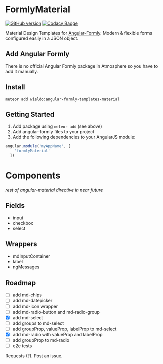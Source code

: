 FormlyMaterial
==========

[![GitHub version](https://badge.fury.io/gh/wieldo%2Fangular-formly-templates-material.svg)](https://badge.fury.io/gh/wieldo%2Fangular-formly-templates-material)
[![Codacy Badge](https://api.codacy.com/project/badge/grade/a2cd4c7c2d74467281e309a65be49e8f)](https://www.codacy.com/app/mys-sterowiec/angular-formly-templates-material)

Material Design Templates for [Angular-Formly](http://angular-formly.com). Modern & flexible forms configured easily in a JSON object.

## Add Angular Formly

There is no official Angular Formly package in Atmosphere so you have to add it manually.

## Install

```
meteor add wieldo:angular-formly-templates-material
```


## Getting Started

1. Add package using `meteor add` (see above)
2. Add angular-formly files to your project
3. Add the following dependencies to your AngularJS module:

```javascript
angular.module('myAppName', [
    'formlyMaterial'
  ])
```

# Components
_rest of angular-material directive in near future_

## Fields

- input
- checkbox
- select

## Wrappers

- mdInputContainer
- label
- ngMessages

## Roadmap

- [ ] add md-chips
- [ ] add md-datepicker
- [ ] add md-icon wrapper
- [ ] add md-radio-button and md-radio-group
- [x] add md-select
- [ ] add groups to md-select
- [ ] add groupProp, valueProp, labelProp to md-select
- [x] add md-radio with valueProp and labelProp
- [ ] add groupProp to md-radio
- [ ] e2e tests

Requests (?). Post an issue.
